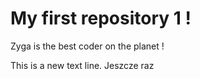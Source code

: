 # My first repository 1 !

Zyga is the best coder on the planet !

This is a new text line. Jeszcze raz
